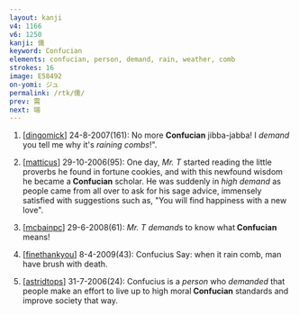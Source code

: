 ```yaml
---
layout: kanji
v4: 1166
v6: 1250
kanji: 儒
keyword: Confucian
elements: confucian, person, demand, rain, weather, comb
strokes: 16
image: E58492
on-yomi: ジュ
permalink: /rtk/儒/
prev: 需
next: 端
---
```


1) [<a href="http://kanji.koohii.com/profile/dingomick">dingomick</a>] 24-8-2007(161): No more <strong>Confucian</strong> jibba-jabba! I <em>demand</em> you tell me why it&#039;s <em>raining</em> <em>combs</em>!&quot;.

2) [<a href="http://kanji.koohii.com/profile/matticus">matticus</a>] 29-10-2006(95): One day, <em>Mr. T</em> started reading the little proverbs he found in fortune cookies, and with this newfound wisdom he became a<strong> Confucian</strong> scholar. He was suddenly in <em>high demand</em> as people came from all over to ask for his sage advice, immensely satisfied with suggestions such as, &quot;You will find happiness with a new love&quot;.

3) [<a href="http://kanji.koohii.com/profile/mcbainpc">mcbainpc</a>] 29-6-2008(61): <em>Mr. T</em> <em>demand</em>s to know what<strong> Confucian</strong> means!

4) [<a href="http://kanji.koohii.com/profile/finethankyou">finethankyou</a>] 8-4-2009(43): Confucius Say: when it rain comb, man have brush with death.

5) [<a href="http://kanji.koohii.com/profile/astridtops">astridtops</a>] 31-7-2006(24): Confucius is a <em>person</em> who <em>demanded</em> that people make an effort to live up to high moral<strong> Confucian</strong> standards and improve society that way.

